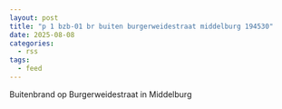```yaml
---
layout: post
title: "p 1 bzb-01 br buiten burgerweidestraat middelburg 194530"
date: 2025-08-08
categories: 
  - rss
tags: 
  - feed
---
```


Buitenbrand op Burgerweidestraat in Middelburg

